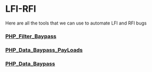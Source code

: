 # LFI-RFI
Here are all the tools that we can use to automate LFI and RFI bugs

### [PHP_Filter_Baypass](https://github.com/MolCoteH/LFI-RFI/blob/main/README_PHP_Filter_Baypass.md)
### [PHP_Data_Baypass_PayLoads](https://github.com/MolCoteH/LFI-RFI/blob/Hack/PHP_Data_Payloads.md)
### [PHP_Data_Baypass](https://github.com/MolCoteH/LFI-RFI/blob/main/README_PHP_Data_Baypass.md)
